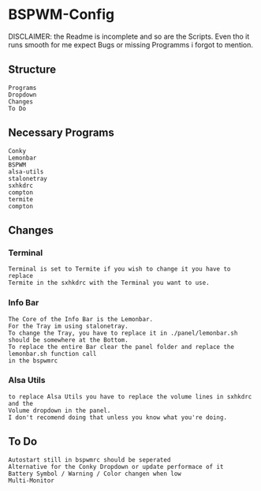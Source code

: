 # BSPWM-Config

DISCLAIMER: the Readme is incomplete and so are the Scripts. Even tho it runs smooth for me expect Bugs
or missing Programms i forgot to mention.

## Structure
	Programs
	Dropdown
	Changes
	To Do

## Necessary Programs
	Conky
	Lemonbar
	BSPWM
	alsa-utils
	stalonetray
	sxhkdrc
	compton
	termite
	compton

## Changes
### Terminal
	Terminal is set to Termite if you wish to change it you have to replace
	Termite in the sxhkdrc with the Terminal you want to use.

### Info Bar
	The Core of the Info Bar is the Lemonbar.
	For the Tray im using stalonetray.
	To change the Tray, you have to replace it in ./panel/lemonbar.sh
	should be somewhere at the Bottom.
	To replace the entire Bar clear the panel folder and replace the lemonbar.sh function call
	in the bspwmrc

### Alsa Utils
	to replace Alsa Utils you have to replace the volume lines in sxhkdrc and the
	Volume dropdown in the panel.
	I don't recomend doing that unless you know what you're doing.

## To Do
	Autostart still in bspwmrc should be seperated
	Alternative for the Conky Dropdown or update performace of it
	Battery Symbol / Warning / Color changen when low
	Multi-Monitor
